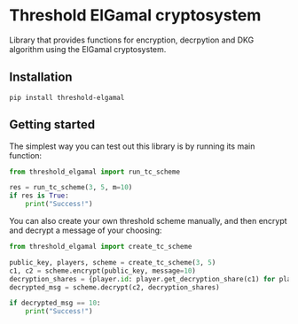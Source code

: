 # Threshold ElGamal cryptosystem

Library that provides functions for encryption, decrpytion and DKG algorithm using the ElGamal cryptosystem.

## Installation

```
pip install threshold-elgamal
```

## Getting started
The simplest way you can test out this library is by running its main function:

```python
from threshold_elgamal import run_tc_scheme

res = run_tc_scheme(3, 5, m=10)
if res is True:
    print("Success!")
```

You can also create your own threshold scheme manually, and then encrypt and decrypt a message of your choosing:
```python
from threshold_elgamal import create_tc_scheme

public_key, players, scheme = create_tc_scheme(3, 5)
c1, c2 = scheme.encrypt(public_key, message=10)
decryption_shares = {player.id: player.get_decryption_share(c1) for player in players}
decrypted_msg = scheme.decrypt(c2, decryption_shares)

if decrypted_msg == 10:
    print("Success!")
```

